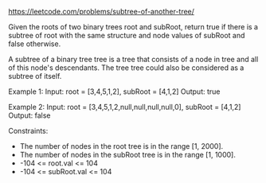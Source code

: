 https://leetcode.com/problems/subtree-of-another-tree/

Given the roots of two binary trees root and subRoot, return true if there is a subtree of root with the same structure and node values of subRoot and false otherwise.

A subtree of a binary tree tree is a tree that consists of a node in tree and all of this node's descendants. The tree tree could also be considered as a subtree of itself.

Example 1:
Input: root = [3,4,5,1,2], subRoot = [4,1,2]
Output: true

Example 2:
Input: root = [3,4,5,1,2,null,null,null,null,0], subRoot = [4,1,2]
Output: false
 
Constraints:
* The number of nodes in the root tree is in the range [1, 2000].
* The number of nodes in the subRoot tree is in the range [1, 1000].
* -104 <= root.val <= 104
* -104 <= subRoot.val <= 104